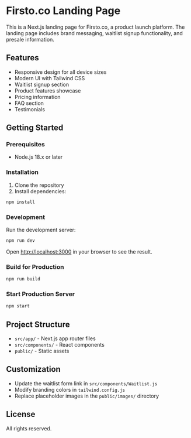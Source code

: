 # Firsto.co Landing Page

This is a Next.js landing page for Firsto.co, a product launch platform. The landing page includes brand messaging, waitlist signup functionality, and presale information.

## Features

- Responsive design for all device sizes
- Modern UI with Tailwind CSS
- Waitlist signup section
- Product features showcase
- Pricing information
- FAQ section
- Testimonials

## Getting Started

### Prerequisites

- Node.js 18.x or later

### Installation

1. Clone the repository
2. Install dependencies:

```bash
npm install
```

### Development

Run the development server:

```bash
npm run dev
```

Open [http://localhost:3000](http://localhost:3000) in your browser to see the result.

### Build for Production

```bash
npm run build
```

### Start Production Server

```bash
npm start
```

## Project Structure

- `src/app/` - Next.js app router files
- `src/components/` - React components
- `public/` - Static assets

## Customization

- Update the waitlist form link in `src/components/Waitlist.js`
- Modify branding colors in `tailwind.config.js`
- Replace placeholder images in the `public/images/` directory

## License

All rights reserved.

